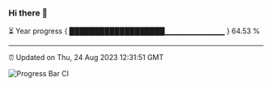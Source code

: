 ### Hi there 👋

⏳ Year progress { ███████████████████▁▁▁▁▁▁▁▁▁▁▁ } 64.53 %

---

⏰ Updated on Thu, 24 Aug 2023 12:31:51 GMT

![Progress Bar CI](https://github.com/ZhaoGui/ZhaoGui/workflows/Progress%20Bar%20CI/badge.svg)
